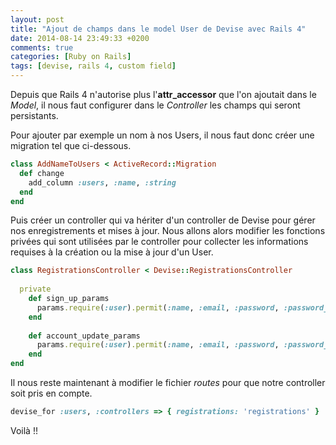 ```yaml
---
layout: post
title: "Ajout de champs dans le model User de Devise avec Rails 4"
date: 2014-08-14 23:49:33 +0200
comments: true
categories: [Ruby on Rails]
tags: [devise, rails 4, custom field]
---
```


Depuis que Rails 4 n'autorise plus l'**attr_accessor** que l'on ajoutait dans le *Model*, il nous faut configurer dans le *Controller* les champs qui seront persistants.

Pour ajouter par exemple un nom à nos Users, il nous faut donc créer une migration tel que ci-dessous.
```ruby db/migrate/xxxxxxxxxxxxx_add_name_to_users.rb
class AddNameToUsers < ActiveRecord::Migration
  def change
    add_column :users, :name, :string
  end
end
```

Puis créer un controller qui va hériter d'un controller de Devise pour gérer nos enregistrements et mises à jour. Nous allons alors modifier les fonctions privées qui sont utilisées par le controller pour collecter les informations requises à la création ou la mise à jour d'un User.
```ruby app/controllers/registrations_controller.rb
class RegistrationsController < Devise::RegistrationsController
 
  private
    def sign_up_params
      params.require(:user).permit(:name, :email, :password, :password_confirmation)
    end
   
    def account_update_params
      params.require(:user).permit(:name, :email, :password, :password_confirmation, :current_password)
    end
end
```

Il nous reste maintenant à modifier le fichier *routes* pour que notre controller soit pris en compte.
```ruby config/routes
devise_for :users, :controllers => { registrations: 'registrations' }
```

Voilà !!